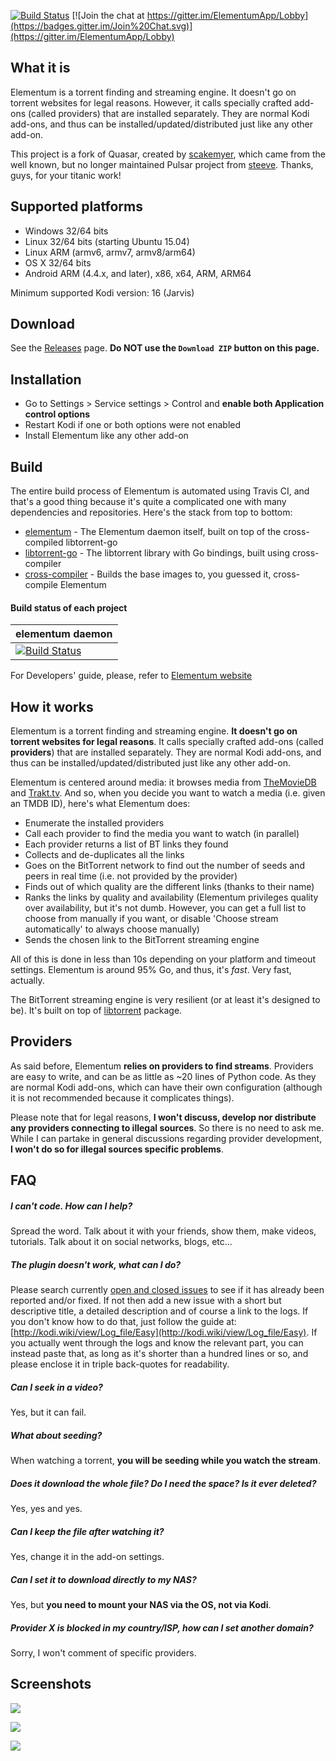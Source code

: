 
[![Build Status](https://travis-ci.org/elgatito/plugin.video.elementum.svg?branch=master)](https://travis-ci.org/elgatito/plugin.video.elementum)
[![Join the chat at https://gitter.im/ElementumApp/Lobby](https://badges.gitter.im/Join%20Chat.svg)](https://gitter.im/ElementumApp/Lobby)

What it is
----------
Elementum is a torrent finding and streaming engine. It doesn't go on torrent websites for legal reasons. However, it calls specially crafted add-ons (called providers) that are installed separately. They are normal Kodi add-ons, and thus can be installed/updated/distributed just like any other add-on.

This project is a fork of Quasar, created by [scakemyer](https://github.com/scakemyer/plugin.video.quasar), which came from the well known, but no longer maintained Pulsar project from [steeve](https://github.com/steeve/plugin.video.pulsar).
Thanks, guys, for your titanic work!

Supported platforms
-------------------
- Windows 32/64 bits
- Linux 32/64 bits (starting Ubuntu 15.04)
- Linux ARM (armv6, armv7, armv8/arm64)
- OS X 32/64 bits
- Android ARM (4.4.x, and later), x86, x64, ARM, ARM64

Minimum supported Kodi version: 16 (Jarvis)

Download
--------
See the [Releases](http://elementum.surge.sh/) page. **Do NOT use the `Download ZIP` button on this page.**


Installation
------------
- Go to Settings > Service settings > Control and **enable both Application control options**
- Restart Kodi if one or both options were not enabled
- Install Elementum like any other add-on

Build
-----
The entire build process of Elementum is automated using Travis CI, and that's a
good thing because it's quite a complicated one with many dependencies and
repositories. Here's the stack from top to bottom:

- [elementum](https://github.com/elgatito/elementum) - The Elementum daemon itself, built on top of the cross-compiled libtorrent-go
- [libtorrent-go](https://github.com/ElementumOrg/libtorrent-go) - The libtorrent library with Go bindings, built using cross-compiler
- [cross-compiler](https://github.com/ElementumOrg/cross-compiler) - Builds the base images to, you guessed it, cross-compile Elementum

#### Build status of each project
| elementum daemon |
| ---------------- |
| [![Build Status](https://travis-ci.org/elgatito/elementum.svg?branch=master)](https://travis-ci.org/elgatito/elementum) |

For Developers' guide, please, refer to [Elementum website](http://elementum.surge.sh)

How it works
------------
Elementum is a torrent finding and streaming engine. **It doesn't go on torrent websites for legal reasons**. It calls specially crafted add-ons (called **providers**) that are installed separately. They are normal Kodi add-ons, and thus can be installed/updated/distributed just like any other add-on.

Elementum is centered around media: it browses media from [TheMovieDB](https://www.themoviedb.org/) and [Trakt.tv](https://trakt.tv/).
And so, when you decide you want to watch a media (i.e. given an TMDB ID), here's what Elementum does:

- Enumerate the installed providers
- Call each provider to find the media you want to watch (in parallel)
- Each provider returns a list of BT links they found
- Collects and de-duplicates all the links
- Goes on the BitTorrent network to find out the number of seeds and peers in real time (i.e. not provided by the provider)
- Finds out of which quality are the different links (thanks to their name)
- Ranks the links by quality and availability (Elementum privileges quality over availability, but it's not dumb. However, you can get a full list to choose from manually if you want, or disable 'Choose stream automatically' to always choose manually)
- Sends the chosen link to the BitTorrent streaming engine

All of this is done in less than 10s depending on your platform and timeout settings. Elementum is around 95% Go, and thus, it's *fast*. Very fast, actually.

The BitTorrent streaming engine is very resilient (or at least it's designed to be). It's built on top of [libtorrent](https://github.com/arvidn/libtorrent) package.


Providers
---------
As said before, Elementum **relies on providers to find streams**. Providers are easy to write, and can be as little as ~20 lines of Python code. As they are normal Kodi add-ons, which can have their own configuration (although it is not recommended because it complicates things).

Please note that for legal reasons, **I won't discuss, develop nor distribute any providers connecting to illegal sources**. So there is no need to ask me.
While I can partake in general discussions regarding provider development, **I won't do so for illegal sources specific problems**.


FAQ
---
##### I can't code. How can I help?
Spread the word. Talk about it with your friends, show them, make videos, tutorials. Talk about it on social networks, blogs, etc...

##### The plugin doesn't work, what can I do?
Please search currently [open and closed issues](https://github.com/elgatito/plugin.video.elgatito/issues) to see if it has already been reported and/or fixed. If not then add a new issue with a short but descriptive title, a detailed description and of course a link to the logs. If you don't know how to do that, just follow the guide at: [http://kodi.wiki/view/Log_file/Easy](http://kodi.wiki/view/Log_file/Easy). If you actually went through the logs and know the relevant part, you can instead paste that, as long as it's shorter than a hundred lines or so, and please enclose it in triple back-quotes for readability.

##### Can I seek in a video?
Yes, but it can fail.

##### What about seeding?
When watching a torrent, **you will be seeding while you watch the stream**.

##### Does it download the whole file? Do I need the space? Is it ever deleted?
Yes, yes and yes.

##### Can I keep the file after watching it?
Yes, change it in the add-on settings.

##### Can I set it to download directly to my NAS?
Yes, but **you need to mount your NAS via the OS, not via Kodi**.

##### Provider X is blocked in my country/ISP, how can I set another domain?
Sorry, I won't comment of specific providers.


Screenshots
-----------
![](https://raw.githubusercontent.com/elgatito/plugin.video.elementum/master/resources/screenshots/home.jpg)

![](https://raw.githubusercontent.com/elgatito/plugin.video.elementum/master/resources/screenshots/movies.jpg)

![](https://raw.githubusercontent.com/elgatito/plugin.video.elementum/master/resources/screenshots/webui.png)
